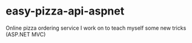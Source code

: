 # easy-pizza-api-aspnet
Online pizza ordering service I work on to teach myself some new tricks (ASP.NET MVC)
